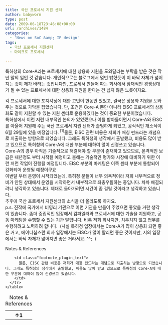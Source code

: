 ```yaml
---
title: 국산 프로세서 지원 센터
author: babyworm
type: post
date: 2009-06-18T23:46:08+00:00
url: /archives/1484
categories:
  - 'News on SoC &amp; IP design'
tags:
  - 국산 프로세서 지원센터
  - 마이크로 프로세서

---
```

특허청의 Core-A라는 프로세서에 대한 상용화 지원을 도와달라는 부탁을 받은 것은 작년 말의 일인 것 같습니다. 개인적으로는 블로그에서 몇번 밝혔듯이 이 바닥 자체가 넓어지는 것이 제가 바라는 것입니다만, 프로세서 만들어 파는 회사에서 잠재적인 경쟁상대가 될 수 있는 프로세서에 대한 상용화 지원을 한다는 건 쉽지 않은 노릇이지요.

<div>
</div>

<div>
  각 프로세서에 대한 포지셔닝에 대한 고민이 한동안 있었고, 결국은 상용화 지원을 도와주는 것으로 가닥을 잡았습니다. 단, 조건은 Core-A 뿐만 아니라 EISC 프로세서의 상용화도 같이 지원할 수 있는 지원 센터로 운용하겠다는 것이 중요한 부분이었습니다.
</div>

<div>
  특허청에서 이런 저런 내부적인 논의가 있었겠으나 이를 받아들이면서 Core-A와 EISC를 아울어 지원해 주는 국산 프로세서 지원 센터가 출범하게 되었고, 공식적인 개소식이 6월 29일에 있을 예정입니다. <span class="footnote_referrer"><a role="button" tabindex="0" onclick="footnote_moveToReference_1484_380('footnote_plugin_reference_1484_380_1');" onkeypress="footnote_moveToReference_1484_380('footnote_plugin_reference_1484_380_1');" ><sup id="footnote_plugin_tooltip_1484_380_1" class="footnote_plugin_tooltip_text">[1]</sup></a><span id="footnote_plugin_tooltip_text_1484_380_1" class="footnote_tooltip">물론, EISC 관련 비용은 저희가 매칭 펀드라는 개념으로 지출하는 방향으로 되었습니다. 그래도 특허청의 생각에서 출발했고, 비용도 많이 받고 있으므로 특허청의 Core-A에 대한 부분에 대하여 많이 신경쓰고 있습니다.</span></span>
</div>

<div>
</div>

<div>
  Core-A의 경우 아직은 기술적으로 해결해야 할 부분이 존재하고 있으므로, 본격적인 보급은 내년정도 부터 시작될 예정이고 올해는 기술적인 평가와 시장에 대비하기 위한 이런 저런 작업이 진행될 예정입니다. EISC 부분의 마케팅은 이쪽 센터 부분에 통합되어 강화되어 운영될 예정이구요
</div>

<div>
</div>

<div>
  이번달 부터 운영이 시작되었는데, 특허청 분들이 너무 의욕적이라 저희 내부적으로 정비가 안된 상태에서 운영을 시작하면서 내부적으로 좌충우돌하는 중입니다. 차차 해결되려니 생각하고 있습니다. 제대로 돌아가려면 시간이 좀 걸릴 것이라고 생각하고 있습니다.
</div>

<div>
</div>

<div>
  추후에 국산 프로세서 지원센터의 소식을 더 올리도록 하지요.
</div>

<div>
</div>

<div>
</div>

<div>
</div>

<div>
  p.s. 진작에 국가에서 비영리 기관으로 이런 기관을 만들어 주었으면 좋았을 거란 생각이 있습니다. 좀더 중립적인 입장에서 컴파일러와 프로세서에 대한 기술을 지원하고, 공동 마케팅을 수행할 수 있는 기관 말입니다. 비록 저희 회사지만, 치우치지 않고 업무를 수행하려고 노력하려 합니다. &nbsp;(사실 특허청 입장에서는 Core-A가 많이 상용화 되면 좋은 거고, 에이디칩스란 회사 입장에서는 EISC가 많이 팔리면 좋은 것이지만, 저의 입장에서는 바닥 자체가 넓어지면 좋은 거라서요..^^; &nbsp;)
</div>

<div class="speaker-mute footnotes_reference_container">
  <div class="footnote_container_prepare">
    <p>
      <span role="button" tabindex="0" class="footnote_reference_container_label pointer" onclick="footnote_expand_collapse_reference_container_1484_380();">Notes & References</span><span role="button" tabindex="0" class="footnote_reference_container_collapse_button" style="display: none;" onclick="footnote_expand_collapse_reference_container_1484_380();">[<a id="footnote_reference_container_collapse_button_1484_380">+</a>]</span>
    </p>
  </div>
  
  <div id="footnote_references_container_1484_380" style="">
    <table class="footnotes_table footnote-reference-container">
      <caption class="accessibility">Notes & References</caption> <tr class="footnotes_plugin_reference_row">
        <th scope="row" class="footnote_plugin_index_combi pointer"  onclick="footnote_moveToAnchor_1484_380('footnote_plugin_tooltip_1484_380_1');">
          <a id="footnote_plugin_reference_1484_380_1" class="footnote_backlink"><span class="footnote_index_arrow">&#8593;</span>1</a>
        </th>
        
        <td class="footnote_plugin_text">
          물론, EISC 관련 비용은 저희가 매칭 펀드라는 개념으로 지출하는 방향으로 되었습니다. 그래도 특허청의 생각에서 출발했고, 비용도 많이 받고 있으므로 특허청의 Core-A에 대한 부분에 대하여 많이 신경쓰고 있습니다.
        </td>
      </tr>
    </table>
  </div>
</div>